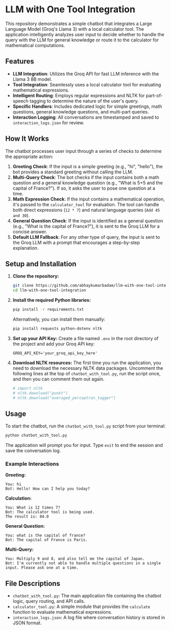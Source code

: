 # LLM with One Tool Integration


This repository demonstrates a simple chatbot that integrates a Large Language Model (Groq's Llama 3) with a local calculator tool. The application intelligently analyzes user input to decide whether to handle the query with the LLM for general knowledge or route it to the calculator for mathematical computations.

## Features

- **LLM Integration**: Utilizes the Groq API for fast LLM inference with the Llama 3 8B model.
- **Tool Integration**: Seamlessly uses a local calculator tool for evaluating mathematical expressions.
- **Intelligent Routing**: Employs regular expressions and NLTK for part-of-speech tagging to determine the nature of the user's query.
- **Specific Handlers**: Includes dedicated logic for simple greetings, math questions, general knowledge questions, and multi-part queries.
- **Interaction Logging**: All conversations are timestamped and saved to `interaction_logs.json` for review.

## How It Works

The chatbot processes user input through a series of checks to determine the appropriate action:

1.  **Greeting Check**: If the input is a simple greeting (e.g., "hi", "hello"), the bot provides a standard greeting without calling the LLM.
2.  **Multi-Query Check**: The bot checks if the input contains both a math question and a general knowledge question (e.g., "What is 5+5 and the capital of France?"). If so, it asks the user to pose one question at a time.
3.  **Math Expression Check**: If the input contains a mathematical operation, it's passed to the `calculator_tool` for evaluation. The tool can handle both direct expressions (`12 * 7`) and natural language queries (`Add 45 and 30`).
4.  **General Question Check**: If the input is identified as a general question (e.g., "What is the capital of France?"), it is sent to the Groq LLM for a concise answer.
5.  **Default LLM Fallback**: For any other type of query, the input is sent to the Groq LLM with a prompt that encourages a step-by-step explanation.

## Setup and Installation

1.  **Clone the repository:**
    ```bash
    git clone https://github.com/abhaykumarbadam/llm-with-one-tool-integration.git
    cd llm-with-one-tool-integration
    ```

2.  **Install the required Python libraries:**
    ```bash
    pip install -r requirements.txt
    ```
    Alternatively, you can install them manually:
    ```bash
    pip install requests python-dotenv nltk
    ```

3.  **Set up your API Key:**
    Create a file named `.env` in the root directory of the project and add your Groq API key:
    ```
    GROQ_API_KEY='your_groq_api_key_here'
    ```

4.  **Download NLTK resources:**
    The first time you run the application, you need to download the necessary NLTK data packages. Uncomment the following lines at the top of `chatbot_with_tool.py`, run the script once, and then you can comment them out again.
    ```python
    # import nltk
    # nltk.download("punkt")
    # nltk.download("averaged_perceptron_tagger")
    ```

## Usage

To start the chatbot, run the `chatbot_with_tool.py` script from your terminal:

```bash
python chatbot_with_tool.py
```

The application will prompt you for input. Type `exit` to end the session and save the conversation log.

### Example Interactions

**Greeting:**
```
You: hi
Bot: Hello! How can I help you today?
```

**Calculation:**
```
You: What is 12 times 7?
Bot: The calculator tool is being used.
The result is: 84.0
```

**General Question:**
```
You: what is the capital of france?
Bot: The capital of France is Paris.
```

**Multi-Query:**
```
You: Multiply 9 and 8, and also tell me the capital of Japan.
Bot: I'm currently not able to handle multiple questions in a single input. Please ask one at a time.
```

## File Descriptions

-   `chatbot_with_tool.py`: The main application file containing the chatbot logic, query routing, and API calls.
-   `calculator_tool.py`: A simple module that provides the `calculate` function to evaluate mathematical expressions.
-   `interaction_logs.json`: A log file where conversation history is stored in JSON format.
